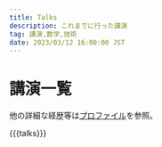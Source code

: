 ```yaml
---
title: Talks
description: これまでに行った講演
tag: 講演,数学,技術
date: 2023/03/12 16:00:00 JST
---
```


# 講演一覧

他の詳細な経歴等は[プロファイル](/profile.html)を参照。

{{{talks}}}
